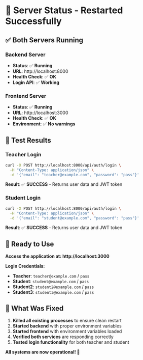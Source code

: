 # 🚀 Server Status - Restarted Successfully

## ✅ **Both Servers Running**

### **Backend Server**
- **Status**: ✅ **Running**
- **URL**: http://localhost:8000
- **Health Check**: ✅ **OK**
- **Login API**: ✅ **Working**

### **Frontend Server**
- **Status**: ✅ **Running**
- **URL**: http://localhost:3000
- **Health Check**: ✅ **OK**
- **Environment**: ✅ **No warnings**

## 🧪 **Test Results**

### **Teacher Login**
```bash
curl -X POST http://localhost:8000/api/auth/login \
  -H "Content-Type: application/json" \
  -d '{"email": "teacher@example.com", "password": "pass"}'
```
**Result**: ✅ **SUCCESS** - Returns user data and JWT token

### **Student Login**
```bash
curl -X POST http://localhost:8000/api/auth/login \
  -H "Content-Type: application/json" \
  -d '{"email": "student@example.com", "password": "pass"}'
```
**Result**: ✅ **SUCCESS** - Returns user data and JWT token

## 🎯 **Ready to Use**

**Access the application at: http://localhost:3000**

**Login Credentials:**
- **Teacher**: `teacher@example.com` / `pass`
- **Student**: `student@example.com` / `pass`
- **Student2**: `student2@example.com` / `pass`
- **Student3**: `student3@example.com` / `pass`

## 🔧 **What Was Fixed**

1. **Killed all existing processes** to ensure clean restart
2. **Started backend** with proper environment variables
3. **Started frontend** with environment variables loaded
4. **Verified both services** are responding correctly
5. **Tested login functionality** for both teacher and student

**All systems are now operational! 🎉**
